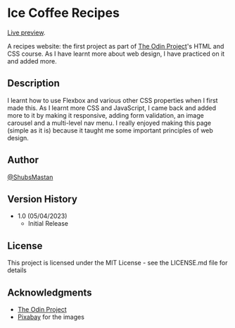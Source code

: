 # Ice Coffee Recipes

[Live preview](https://shubsmastan.github.io/ice-coffee-recipes).<br />

A recipes website: the first project as part of [The Odin Project](https://www.theodinporject.com)'s HTML and CSS course. As I have learnt more about web design, I have practiced on it and added more.

## Description

I learnt how to use Flexbox and various other CSS properties when I first made this. As I learnt more CSS and JavaScript, I came back and added more to it by making it responsive, adding form validation, an image carousel and a multi-level nav menu. I really enjoyed making this page (simple as it is) because it taught me some important principles of web design.

## Author

[@ShubsMastan](https://github.com/shubsmastan)

## Version History

- 1.0 (05/04/2023)
  - Initial Release

## License

This project is licensed under the MIT License - see the LICENSE.md file for details

## Acknowledgments

- [The Odin Project](https://www.theodinporject.com)
- [Pixabay](https://pixabay.com/) for the images
